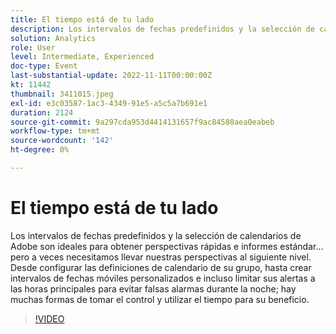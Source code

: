 ```yaml
---
title: El tiempo está de tu lado
description: Los intervalos de fechas predefinidos y la selección de calendarios de Adobe son ideales para obtener perspectivas rápidas e informes estándar... pero a veces necesitamos llevar nuestras perspectivas al siguiente nivel. Desde configurar las definiciones de calendario de su grupo, hasta crear intervalos de fechas móviles personalizados e incluso limitar sus alertas a las horas principales para evitar falsas alarmas durante la noche; hay muchas formas de tomar el control y utilizar el tiempo para su beneficio.
solution: Analytics
role: User
level: Intermediate, Experienced
doc-type: Event
last-substantial-update: 2022-11-11T00:00:00Z
kt: 11442
thumbnail: 3411015.jpeg
exl-id: e3c03587-1ac3-4349-91e5-a5c5a7b691e1
duration: 2124
source-git-commit: 9a297cda953d4414131657f9ac84580aea0eabeb
workflow-type: tm+mt
source-wordcount: '142'
ht-degree: 0%

---
```


# El tiempo está de tu lado

Los intervalos de fechas predefinidos y la selección de calendarios de Adobe son ideales para obtener perspectivas rápidas e informes estándar... pero a veces necesitamos llevar nuestras perspectivas al siguiente nivel. Desde configurar las definiciones de calendario de su grupo, hasta crear intervalos de fechas móviles personalizados e incluso limitar sus alertas a las horas principales para evitar falsas alarmas durante la noche; hay muchas formas de tomar el control y utilizar el tiempo para su beneficio.

>[!VIDEO](https://video.tv.adobe.com/v/3411015/?quality=12&learn=on)
